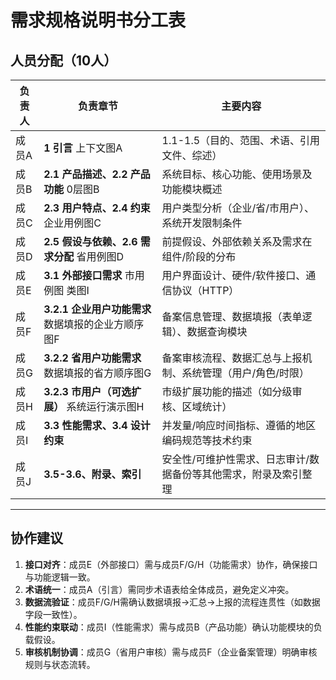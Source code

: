 # 需求规格说明书分工表

## 人员分配（10人）

| 负责人 | 负责章节                          | 主要内容                                                                 |
|--------|-----------------------------------|--------------------------------------------------------------------------|
| 成员A  | ​**1 引言**​           上下文图A             | 1.1-1.5（目的、范围、术语、引用文件、综述）                               |
| 成员B  | ​**2.1 产品描述、2.2 产品功能**​  0层图B  | 系统目标、核心功能、使用场景及功能模块概述                                 |
| 成员C  | ​**2.3 用户特点、2.4 约束**​    企业用例图C    | 用户类型分析（企业/省/市用户）、系统开发限制条件                           |
| 成员D  | ​**2.5 假设与依赖、2.6 需求分配**​ 省用例图D | 前提假设、外部依赖关系及需求在组件/阶段的分布                              |
| 成员E  | ​**3.1 外部接口需求**​          市用例图    类图I     | 用户界面设计、硬件/软件接口、通信协议（HTTP）                             |
| 成员F  | ​**3.2.1 企业用户功能需求**​    数据填报的企业方顺序图F    | 备案信息管理、数据填报（表单逻辑）、数据查询模块                           |
| 成员G  | ​**3.2.2 省用户功能需求**​       数据填报的省方顺序图G   | 备案审核流程、数据汇总与上报机制、系统管理（用户/角色/时限）               |
| 成员H  | ​**3.2.3 市用户（可选扩展）​**​  系统运行演示图H    | 市级扩展功能的描述（如分级审核、区域统计）                                 |
| 成员I  | ​**3.3 性能需求、3.4 设计约束**​    | 并发量/响应时间指标、遵循的地区编码规范等技术约束                          |
| 成员J  | ​**3.5-3.6、附录、索引**​           | 安全性/可维护性需求、日志审计/数据备份等其他需求，附录及索引整理            |

---

## 协作建议

1. ​**接口对齐**：成员E（外部接口）需与成员F/G/H（功能需求）协作，确保接口与功能逻辑一致。
2. ​**术语统一**：成员A（引言）需同步术语表给全体成员，避免定义冲突。
3. ​**数据流验证**：成员F/G/H需确认数据填报→汇总→上报的流程连贯性（如数据字段一致性）。
4. ​**性能约束联动**：成员I（性能需求）需与成员B（产品功能）确认功能模块的负载假设。
5. ​**审核机制协调**：成员G（省用户审核）需与成员F（企业备案管理）明确审核规则与状态流转。
